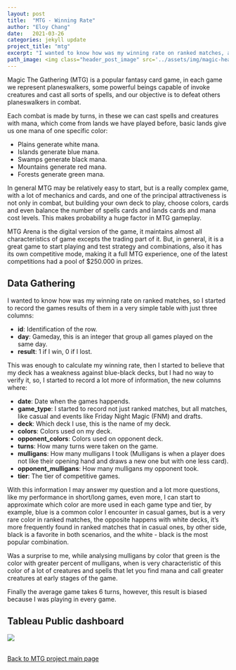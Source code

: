 ```yaml
---
layout: post
title:  "MTG - Winning Rate"
author: "Eloy Chang"
date:   2021-03-26
categories: jekyll update
project_title: "mtg"
excerpt: "I wanted to know how was my winning rate on ranked matches, and if I have some weakness again a specific color."
path_image: <img class="header_post_image" src='../assets/img/magic-header-post.png' alt="" />
---
```


Magic The Gathering (MTG) is a popular fantasy card game, in each game we represent planeswalkers, some powerful beings capable of invoke creatures and cast all sorts of spells, and our objective is to defeat others planeswalkers in combat.

Each combat is made by turns, in these we can cast spells and creatures with mana, which come from lands we have played before, basic lands give us one mana of one specific color:

* Plains generate white mana.
* Islands generate blue mana.
* Swamps generate black mana.
* Mountains generate red mana.
* Forests generate green mana.

In general MTG may be relatively easy to start, but is a really complex game, with a lot of mechanics and cards, and one of the principal attractiveness is not only in combat, but building your own deck to play, choose colors, cards and even balance the number of spells cards and lands cards and mana cost levels. This makes probability a huge factor in MTG gameplay.

MTG Arena is the digital version of the game, it maintains almost all characteristics of game excepts the trading part of it. But, in general, it is a great game to start playing and test strategy and combinations, also it has its own competitive mode, making it a full MTG experience, one of the latest competitions had a pool of $250.000 in prizes.

## Data Gathering

I wanted to know how was my winning rate on ranked matches, so I started to record the games results of them in a very simple table with just three columns:

* **id**: Identification of the row.
* **day**: Gameday, this is an integer that group all games played on the same day.
* **result**: 1 if I win, 0 if I lost.

This was enough to calculate my winning rate, then I started to believe that my deck has a weakness against blue-black decks, but I had no way to verify it, so, I started to record a lot more of information, the new columns where:

* **date**: Date when the games happends.
* **game_type**: I started to record not just ranked matches, but all matches, like casual and events like Friday Night Magic (FNM) and drafts.
* **deck**: Which deck I use, this is the name of my deck.
* **colors**: Colors used on my deck.
* **opponent_colors**: Colors used on opponent deck.
* **turns**: How many turns were taken on the game.
* **mulligans**: How many mulligans I took (Mulligans is when a player does not like their opening hand and draws a new one but with one less card).
* **opponent_mulligans**: How many mulligans my opponent took.  
* **tier**: The tier of competitive games.

With this information I may answer my question and a lot more questions, like my performance in short/long games, even more, I can start to approximate which color are more used in each game type and tier, by example, blue is a common color I encounter in casual games, but is a very rare color in ranked matches, the opposite happens with white decks, it’s more frequently found in ranked matches that in casual ones, by other side, black is a favorite in both scenarios, and the white - black is the most popular combination.

Was a surprise to me, while analysing mulligans by color that green is the color with greater percent of mulligans, when is very characteristic of this color of a lot of creatures and spells that let you find mana and call greater creatures at early stages of the game.

Finally the average game takes 6 turns, however, this result is biased because I was playing in every game.

## Tableau Public dashboard

<body>
  <div class='tableauPlaceholder' id='viz1615658701884' style='position: relative'><noscript><a href='https:&#47;&#47;echang1802.github.io&#47;epsilon.github.io&#47;'><img alt=' ' src='https:&#47;&#47;public.tableau.com&#47;static&#47;images&#47;Ma&#47;MagicTheGathering&#47;WinningRate&#47;1_rss.png' style='border: none' /></a></noscript><object class='tableauViz'  style='display:none;'><param name='host_url' value='https%3A%2F%2Fpublic.tableau.com%2F' /> <param name='embed_code_version' value='3' /> <param name='site_root' value='' /><param name='name' value='MagicTheGathering&#47;WinningRate' /><param name='tabs' value='no' /><param name='toolbar' value='yes' /><param name='static_image' value='https:&#47;&#47;public.tableau.com&#47;static&#47;images&#47;Ma&#47;MagicTheGathering&#47;WinningRate&#47;1.png' /> <param name='animate_transition' value='yes' /><param name='display_static_image' value='yes' /><param name='display_spinner' value='yes' /><param name='display_overlay' value='yes' /><param name='display_count' value='yes' /><param name='language' value='es' /></object></div>                <script type='text/javascript'>                    var divElement = document.getElementById('viz1615658701884');                    var vizElement = divElement.getElementsByTagName('object')[0];                    if ( divElement.offsetWidth > 800 ) { vizElement.style.width='1024px';vizElement.style.height='795px';} else if ( divElement.offsetWidth > 500 ) { vizElement.style.width='1024px';vizElement.style.height='795px';} else { vizElement.style.width='100%';vizElement.style.height='1877px';}                     var scriptElement = document.createElement('script');                    scriptElement.src = 'https://public.tableau.com/javascripts/api/viz_v1.js';                    vizElement.parentNode.insertBefore(scriptElement, vizElement);                </script>
</body>

<div class="row align-items-center no-gutters mb-4 mb-lg-5">
      <div class="featured-text text-center text-lg-left">
        <br>
        <p class="text-black-50 mb-0"><a href="{{ 'mtg.html#masthead' | relative_url }}">Back to MTG project main page</a></p>
      </div>
</div>

<!-- Core theme CSS (includes Bootstrap)-->
<link href="{{ 'css/mtg_masthead.css' | relative_url }}" rel="stylesheet" />
